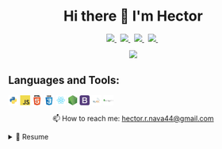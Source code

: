 <h1 align='center'>
    Hi there 👋 I'm Hector
</h1>

<p align='center'>
    <a href='https://linkedin.com/in/hector-nava-mba'>
        <img src='https://img.shields.io/badge/LinkedIn-0077B5?style=for-the-badge&logo=linkedin&logoColor=white' />
    </a>&nbsp;
    <a href='mailto:hector.r.nava44@gmail.com?subject=GitHub - Hector Nava Inquiry'>
        <img src='https://img.shields.io/badge/Gmail-D14836?style=for-the-badge&logo=gmail&logoColor=white' />
    </a>&nbsp;
    <a href='https://www.facebook.com/tito.nava'>
        <img src='https://img.shields.io/badge/Facebook-1877F2?style=for-the-badge&logo=facebook&logoColor=white' />
    </a>&nbsp;
    <a href='https://instagram.com/titonava35'>
        <img src='https://img.shields.io/badge/Instagram-E4405F?style=for-the-badge&logo=instagram&logoColor=white' />
    </a>&nbsp;
</p>

<p align='center'>
    <a href='#'>
        <img src='https://github-readme-stats.vercel.app/api/top-langs/?username=hnava47&show_icons=true&theme=dark' width='350' />
    </a>
</p>

## Languages and Tools:
<code><img height="20" src="https://raw.githubusercontent.com/github/explore/80688e429a7d4ef2fca1e82350fe8e3517d3494d/topics/python/python.png"></code>
<code><img height="20" src="https://raw.githubusercontent.com/github/explore/80688e429a7d4ef2fca1e82350fe8e3517d3494d/topics/javascript/javascript.png"></code>
<code><img height="20" src="https://raw.githubusercontent.com/github/explore/80688e429a7d4ef2fca1e82350fe8e3517d3494d/topics/html/html.png"></code>
<code><img height="20" src="https://raw.githubusercontent.com/github/explore/80688e429a7d4ef2fca1e82350fe8e3517d3494d/topics/css/css.png"></code>
<code><img height="20" src="https://raw.githubusercontent.com/github/explore/80688e429a7d4ef2fca1e82350fe8e3517d3494d/topics/react/react.png"></code>
<code><img height="20" src="https://raw.githubusercontent.com/github/explore/80688e429a7d4ef2fca1e82350fe8e3517d3494d/topics/nodejs/nodejs.png"></code>
<code><img height="20" src="https://raw.githubusercontent.com/github/explore/80688e429a7d4ef2fca1e82350fe8e3517d3494d/topics/bootstrap/bootstrap.png"></code>
<code><img height="20" src="https://raw.githubusercontent.com/github/explore/80688e429a7d4ef2fca1e82350fe8e3517d3494d/topics/mysql/mysql.png"></code>
<code><img height="20" src="https://raw.githubusercontent.com/github/explore/80688e429a7d4ef2fca1e82350fe8e3517d3494d/topics/mongodb/mongodb.png"></code>

<p align='center'>
    📫 How to reach me: <a href='mailto:hector.r.nava44@gmail.com?subject=GitHub - Hector Nava Inquiry'>hector.r.nava44@gmail.com</a>
</p>

<details>
  <summary>📃 Resume</summary>

## Experience
<div>
    <h3>
        <img src='assets/images/metaLogo.png' />&nbsp;
        <strong>Meta</strong>
    </h3>
    <ul>
        👨‍💻 Application Manager, Accounting<br />
        📆 Aug-2021 - Present<br />
        📍 Denver, CO
    </ul>&nbsp;
    <h3>
        <img src='assets/images/pwcLogo.png' />&nbsp;
        <strong>PricewaterhouseCoopers</strong>
    </h3>
    <ul>
        👨‍💻 Manager, Oracle Financials Cloud<br />
        📆 Jan-2020 - Aug-2021<br />
        📍 Denver, CO
    </ul>&nbsp;
    <h3>
        <img src='assets/images/pwcLogo.png' />&nbsp;
        <strong>PricewaterhouseCoopers</strong>
    </h3>
    <ul>
        👨‍💻 Senior Associate, Oracle Financials Cloud<br />
        📆 Jan-2018 - Jan-2020<br />
        📍 Denver, CO
    </ul>&nbsp;
    <h3>
        <img src='assets/images/amLightLogo.png' height=48px width=48px />&nbsp;
        <strong>American Lighting</strong>
    </h3>
    <ul>
        👨‍💻 Functional Lead, Oracle Cloud ERP/SCM Project<br />
        📆 Aug-2017 - Jan-2018<br />
        📍 Denver, CO
    </ul>&nbsp;
    <h3>
        <img src='assets/images/pacificLogo.png' />&nbsp;
        <strong>Pacific Facility Maintenance</strong>
    </h3>
    <ul>
        👨‍💻 Financial Systems Manager<br />
        📆 Jan-2015 - Aug-2017<br />
        📍 Denver, CO
    </ul>
</div>

## Education
<div>
    <h3>
        <img src='assets/images/duLogo.png' />
        <strong>University of Denver</strong>
    </h3>
    <ul>
        💻 Full-Stack Developer Certification<br />
        📚 Masters of Accountancy (MAcc)
        <ul>
            <li>🏆 2021</li>
        </ul>
        📚 Masters of Business Administration (MBA)
        <ul>
            <li>🏆 2017</li>
        </ul>
    </ul>&nbsp;
    <h3>
        <img src='assets/images/osuLogo.png' />
        <strong>Ohio State University</strong>
    </h3>
    <ul>
        📚 Bachelors of Science in Business Administration
        <ul>
            <li>📈 Economics major</li>
            <li>🏆 2014</li>
        </ul>
    </ul>
</div>


</details>

<!-- MARKDOWN LINKS & IMAGES -->

<!--
**hnava47/hnava47** is a ✨ _special_ ✨ repository because its `README.md` (this file) appears on your GitHub profile.

Here are some ideas to get you started:

- 🔭 I’m currently working on ...
- 🌱 I’m currently learning ...
- 👯 I’m looking to collaborate on ...
- 🤔 I’m looking for help with ...
- 💬 Ask me about ...
- 📫 How to reach me: ...
- 😄 Pronouns: ...
- ⚡ Fun fact: ...
-->

